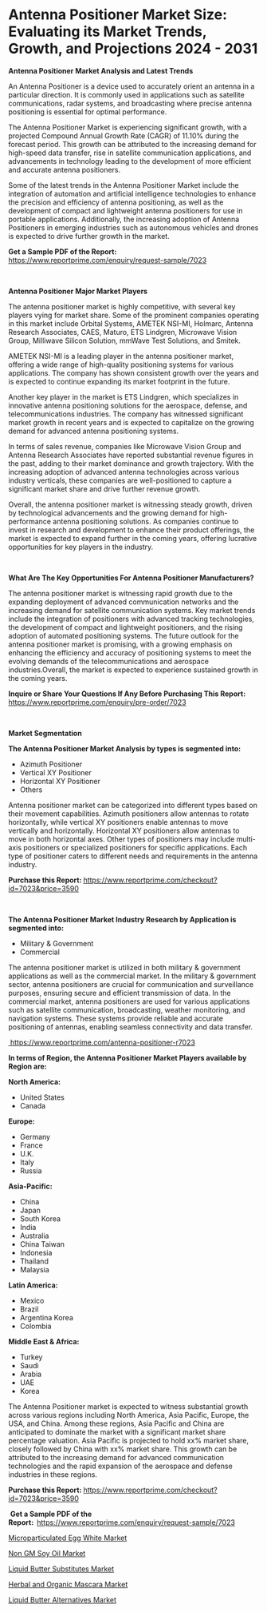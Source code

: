 <p><h1>Antenna Positioner Market Size: Evaluating its Market Trends, Growth, and Projections 2024 - 2031</h1></p><p><strong>Antenna Positioner Market Analysis and Latest Trends</strong></p>
<p><p>An Antenna Positioner is a device used to accurately orient an antenna in a particular direction. It is commonly used in applications such as satellite communications, radar systems, and broadcasting where precise antenna positioning is essential for optimal performance.</p><p>The Antenna Positioner Market is experiencing significant growth, with a projected Compound Annual Growth Rate (CAGR) of 11.10% during the forecast period. This growth can be attributed to the increasing demand for high-speed data transfer, rise in satellite communication applications, and advancements in technology leading to the development of more efficient and accurate antenna positioners.</p><p>Some of the latest trends in the Antenna Positioner Market include the integration of automation and artificial intelligence technologies to enhance the precision and efficiency of antenna positioning, as well as the development of compact and lightweight antenna positioners for use in portable applications. Additionally, the increasing adoption of Antenna Positioners in emerging industries such as autonomous vehicles and drones is expected to drive further growth in the market.</p></p>
<p><strong>Get a Sample PDF of the Report:&nbsp;</strong> <a href="https://www.reportprime.com/enquiry/request-sample/7023">https://www.reportprime.com/enquiry/request-sample/7023</a></p>
<p>&nbsp;</p>
<p><strong>Antenna Positioner Major Market Players</strong></p>
<p><p>The antenna positioner market is highly competitive, with several key players vying for market share. Some of the prominent companies operating in this market include Orbital Systems, AMETEK NSI-MI, Holmarc, Antenna Research Associates, CAES, Maturo, ETS Lindgren, Microwave Vision Group, Milliwave Silicon Solution, mmWave Test Solutions, and Smitek.</p><p>AMETEK NSI-MI is a leading player in the antenna positioner market, offering a wide range of high-quality positioning systems for various applications. The company has shown consistent growth over the years and is expected to continue expanding its market footprint in the future.</p><p>Another key player in the market is ETS Lindgren, which specializes in innovative antenna positioning solutions for the aerospace, defense, and telecommunications industries. The company has witnessed significant market growth in recent years and is expected to capitalize on the growing demand for advanced antenna positioning systems.</p><p>In terms of sales revenue, companies like Microwave Vision Group and Antenna Research Associates have reported substantial revenue figures in the past, adding to their market dominance and growth trajectory. With the increasing adoption of advanced antenna technologies across various industry verticals, these companies are well-positioned to capture a significant market share and drive further revenue growth.</p><p>Overall, the antenna positioner market is witnessing steady growth, driven by technological advancements and the growing demand for high-performance antenna positioning solutions. As companies continue to invest in research and development to enhance their product offerings, the market is expected to expand further in the coming years, offering lucrative opportunities for key players in the industry.</p></p>
<p>&nbsp;</p>
<p><strong>What Are The Key Opportunities For Antenna Positioner Manufacturers?</strong></p>
<p><p>The antenna positioner market is witnessing rapid growth due to the expanding deployment of advanced communication networks and the increasing demand for satellite communication systems. Key market trends include the integration of positioners with advanced tracking technologies, the development of compact and lightweight positioners, and the rising adoption of automated positioning systems. The future outlook for the antenna positioner market is promising, with a growing emphasis on enhancing the efficiency and accuracy of positioning systems to meet the evolving demands of the telecommunications and aerospace industries.Overall, the market is expected to experience sustained growth in the coming years.</p></p>
<p><strong>Inquire or Share Your Questions If Any Before Purchasing This Report:</strong> <a href="https://www.reportprime.com/enquiry/pre-order/7023">https://www.reportprime.com/enquiry/pre-order/7023</a></p>
<p>&nbsp;</p>
<p><strong>Market Segmentation</strong></p>
<p><strong>The Antenna Positioner Market Analysis by types is segmented into:</strong></p>
<p><ul><li>Azimuth Positioner</li><li>Vertical XY Positioner</li><li>Horizontal XY Positioner</li><li>Others</li></ul></p>
<p><p>Antenna positioner market can be categorized into different types based on their movement capabilities. Azimuth positioners allow antennas to rotate horizontally, while vertical XY positioners enable antennas to move vertically and horizontally. Horizontal XY positioners allow antennas to move in both horizontal axes. Other types of positioners may include multi-axis positioners or specialized positioners for specific applications. Each type of positioner caters to different needs and requirements in the antenna industry.</p></p>
<p><strong>Purchase this Report:&nbsp;</strong><a href="https://www.reportprime.com/checkout?id=7023&price=3590">https://www.reportprime.com/checkout?id=7023&price=3590</a></p>
<p>&nbsp;</p>
<p><strong>The Antenna Positioner Market Industry Research by Application is segmented into:</strong></p>
<p><ul><li>Military & Government</li><li>Commercial</li></ul></p>
<p><p>The antenna positioner market is utilized in both military & government applications as well as the commercial market. In the military & government sector, antenna positioners are crucial for communication and surveillance purposes, ensuring secure and efficient transmission of data. In the commercial market, antenna positioners are used for various applications such as satellite communication, broadcasting, weather monitoring, and navigation systems. These systems provide reliable and accurate positioning of antennas, enabling seamless connectivity and data transfer.</p></p>
<p><a href="https://www.reportprime.com/antenna-positioner-r7023">&nbsp;https://www.reportprime.com/antenna-positioner-r7023</a></p>
<p><strong>In terms of Region, the Antenna Positioner Market Players available by Region are:</strong></p>
<p>
    <p> <strong> North America: </strong>
        <ul>
            <li>United States</li>
            <li>Canada</li>
        </ul>
        </p> 
    <p> <strong> Europe: </strong>
        <ul>
            <li>Germany</li>
            <li>France</li>
            <li>U.K.</li>
            <li>Italy</li>
            <li>Russia</li>
        </ul>
        </p> 
    <p> <strong> Asia-Pacific: </strong>
        <ul>
            <li>China</li>
            <li>Japan</li>
            <li>South Korea</li>
            <li>India</li>
            <li>Australia</li>
            <li>China Taiwan</li>
            <li>Indonesia</li>
            <li>Thailand</li>
            <li>Malaysia</li>
        </ul>
        </p> 
    <p> <strong> Latin America: </strong>
        <ul>
            <li>Mexico</li>
            <li>Brazil</li>
            <li>Argentina Korea</li>
            <li>Colombia</li>
        </ul>
        </p> 
    <p> <strong> Middle East & Africa: </strong>
        <ul>
            <li>Turkey</li>
            <li>Saudi</li>
            <li>Arabia</li>
            <li>UAE</li>
            <li>Korea</li>
        </ul>
    </p>
    </p>
<p><p>The Antenna Positioner market is expected to witness substantial growth across various regions including North America, Asia Pacific, Europe, the USA, and China. Among these regions, Asia Pacific and China are anticipated to dominate the market with a significant market share percentage valuation. Asia Pacific is projected to hold xx% market share, closely followed by China with xx% market share. This growth can be attributed to the increasing demand for advanced communication technologies and the rapid expansion of the aerospace and defense industries in these regions.</p></p>
<p><strong>Purchase this Report: </strong><a href="https://www.reportprime.com/checkout?id=7023&price=3590">https://www.reportprime.com/checkout?id=7023&price=3590</a></p>
<p>&nbsp;<strong>Get a Sample PDF of the Report:&nbsp;&nbsp;</strong><a href="https://www.reportprime.com/enquiry/request-sample/7023">https://www.reportprime.com/enquiry/request-sample/7023</a></p>
<p><strong></strong></p>
<p><p><a href="https://github.com/gcimaudf65/Market-Research-Report-List-2/blob/main/microparticulated-egg-white-market.md">Microparticulated Egg White Market</a></p><p><a href="https://github.com/hzxpgedq27/Market-Research-Report-List-1/blob/main/non-gm-soy-oil-market.md">Non GM Soy Oil Market</a></p><p><a href="https://github.com/sardarp081/Market-Research-Report-List-2/blob/main/liquid-butter-substitutes-market.md">Liquid Butter Substitutes Market</a></p><p><a href="https://issuu.com/reportprime-2/docs/herbal-and-organic-mascara-market-s_c92b1f837117c7">Herbal and Organic Mascara Market</a></p><p><a href="https://github.com/waylose1223/Market-Research-Report-List-2/blob/main/liquid-butter-alternatives-market.md">Liquid Butter Alternatives Market</a></p></p>